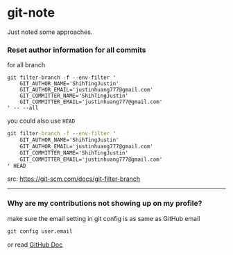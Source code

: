 # git-note
Just noted some approaches.

### Reset author information for all commits

for all branch

```command
git filter-branch -f --env-filter '
    GIT_AUTHOR_NAME='ShihTingJustin'
    GIT_AUTHOR_EMAIL='justinhuang777@gmail.com'
    GIT_COMMITTER_NAME='ShihTingJustin'
    GIT_COMMITTER_EMAIL='justinhuang777@gmail.com'
' -- --all
```

you could also use `HEAD`
```cmd
git filter-branch -f --env-filter '
    GIT_AUTHOR_NAME='ShihTingJustin'
    GIT_AUTHOR_EMAIL='justinhuang777@gmail.com'
    GIT_COMMITTER_NAME='ShihTingJustin'
    GIT_COMMITTER_EMAIL='justinhuang777@gmail.com'
' HEAD
```
src: https://git-scm.com/docs/git-filter-branch

---

### Why are my contributions not showing up on my profile?

make sure the email setting in git config is as same as GitHub email

```cmd
git config user.email
```

or read [GitHub Doc](https://docs.github.com/en/account-and-profile/setting-up-and-managing-your-github-profile/managing-contribution-graphs-on-your-profile/why-are-my-contributions-not-showing-up-on-my-profile)
